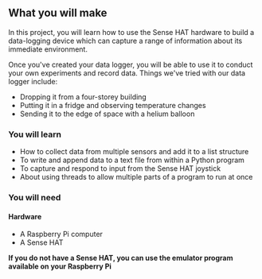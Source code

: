 ## What you will make

In this project, you will learn how to use the Sense HAT hardware to build a data-logging device which can capture a range of information about its immediate environment.

Once you've created your data logger, you will be able to use it to conduct your own experiments and record data. Things we've tried with our data logger include:

- Dropping it from a four-storey building
- Putting it in a fridge and observing temperature changes
- Sending it to the edge of space with a helium balloon


### You will learn

- How to collect data from multiple sensors and add it to a list structure
- To write and append data to a text file from within a Python program
- To capture and respond to input from the Sense HAT joystick
- About using threads to allow multiple parts of a program to run at once

### You will need

#### Hardware

- A Raspberry Pi computer
- A Sense HAT

**If you do not have a Sense HAT, you can use the emulator program available on your Raspberry Pi**
